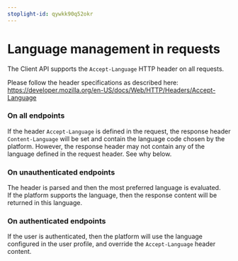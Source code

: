 ```yaml
---
stoplight-id: qywkk90q52okr
---
```


# Language management in requests

The Client API supports the `Accept-Language` HTTP header on all requests.  

Please follow the header specifications as described here: https://developer.mozilla.org/en-US/docs/Web/HTTP/Headers/Accept-Language  

### On all endpoints

If the header `Accept-Language` is defined in the request, the response header `Content-Language` will be set and contain the language code chosen by the platform.
However, the response header may not contain any of the language defined in the request header. See why below.

### On unauthenticated endpoints

The header is parsed and then the most preferred language is evaluated.  
If the platform supports the language, then the response content will be returned in this language.

### On authenticated endpoints

If the user is authenticated, then the platform will use the language configured in the user profile, and override the `Accept-Language` header content.
